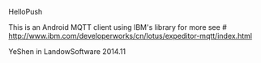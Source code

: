 HelloPush

This is an Android MQTT client using IBM's library
for more see # http://www.ibm.com/developerworks/cn/lotus/expeditor-mqtt/index.html 

YeShen in LandowSoftware
2014.11